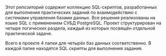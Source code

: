 Этот репозиторий содержит коллекцию SQL-скриптов, разработанных для выполнения практических заданий по взаимодействию с системами управления базами данных. Все решения реализованы на языке SQL с применением СУБД PostgreSQL. Проект структурирован на четыре логических раздела, каждый из которых посвящён отдельной практической задаче.

Всего в проекте 4 папки для четырёх баз данных соответственно.
В каждой папке находятся SQL скрипты для выполнения задания.
